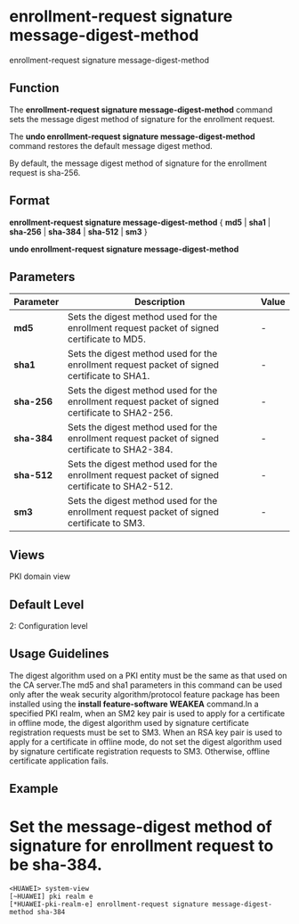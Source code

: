 enrollment-request signature message-digest-method
==================================================

enrollment-request signature message-digest-method

Function
--------



The **enrollment-request signature message-digest-method** command sets the message digest method of signature for the enrollment request.

The **undo enrollment-request signature message-digest-method** command restores the default message digest method.



By default, the message digest method of signature for the enrollment request is sha-256.


Format
------

**enrollment-request signature message-digest-method** { **md5** | **sha1** | **sha-256** | **sha-384** | **sha-512** | **sm3** }

**undo enrollment-request signature message-digest-method**


Parameters
----------

| Parameter | Description | Value |
| --- | --- | --- |
| **md5** | Sets the digest method used for the enrollment request packet of signed certificate to MD5. | - |
| **sha1** | Sets the digest method used for the enrollment request packet of signed certificate to SHA1. | - |
| **sha-256** | Sets the digest method used for the enrollment request packet of signed certificate to SHA2-256. | - |
| **sha-384** | Sets the digest method used for the enrollment request packet of signed certificate to SHA2-384. | - |
| **sha-512** | Sets the digest method used for the enrollment request packet of signed certificate to SHA2-512. | - |
| **sm3** | Sets the digest method used for the enrollment request packet of signed certificate to SM3. | - |



Views
-----

PKI domain view


Default Level
-------------

2: Configuration level


Usage Guidelines
----------------

The digest algorithm used on a PKI entity must be the same as that used on the CA server.The md5 and sha1 parameters in this command can be used only after the weak security algorithm/protocol feature package has been installed using the **install feature-software WEAKEA** command.In a specified PKI realm, when an SM2 key pair is used to apply for a certificate in offline mode, the digest algorithm used by signature certificate registration requests must be set to SM3. When an RSA key pair is used to apply for a certificate in offline mode, do not set the digest algorithm used by signature certificate registration requests to SM3. Otherwise, offline certificate application fails.


Example
-------

# Set the message-digest method of signature for enrollment request to be sha-384.
```
<HUAWEI> system-view
[~HUAWEI] pki realm e
[*HUAWEI-pki-realm-e] enrollment-request signature message-digest-method sha-384

```